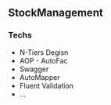 
## StockManagement

### Techs
- N-Tiers Degisn
- AOP - AutoFac
- Swagger
-	AutoMapper
- Fluent Validation
- ...

